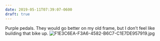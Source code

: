 ```yaml
---
date: 2019-05-11T07:39:07-0600
draft: true
---
```




Purple pedals. They would go better on my old frame, but I don’t feel like building that bike up. ![F1E3C6EA-F3A6-4582-B6C7-C1E7DE957919.jpg](http://ianwhitney.micro.blog/uploads/2019/ed764431ff.jpg)



